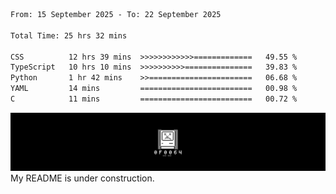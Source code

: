 <!--START_SECTION:waka-->

```txt
From: 15 September 2025 - To: 22 September 2025

Total Time: 25 hrs 32 mins

CSS          12 hrs 39 mins  >>>>>>>>>>>>=============   49.55 %
TypeScript   10 hrs 10 mins  >>>>>>>>>>===============   39.83 %
Python       1 hr 42 mins    >>=======================   06.68 %
YAML         14 mins         =========================   00.98 %
C            11 mins         =========================   00.72 %
```

<!--END_SECTION:waka-->

<img src="https://raw.githubusercontent.com/n3xta/image-hosting/main/img/202411032331174.png"/>
My README is under construction. 
